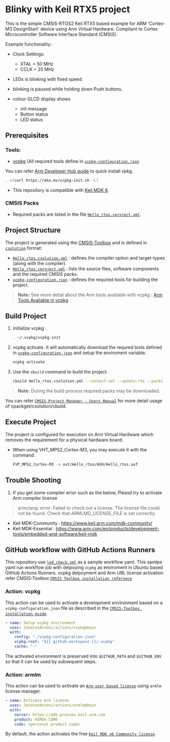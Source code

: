 # Blinky with Keil RTX5 project

This is the simple CMSIS-RTOS2 Keil RTX5 based example for
ARM 'Cortex-M3 DesignStart' device using Arm Virtual Hardware.
Compliant to Cortex Microcontroller Software Interface Standard (CMSIS).

Example functionality:
 - Clock Settings:
   - XTAL  =  50 MHz
   - CCLK  =  25 MHz

 - LEDs is blinking with fixed speed.
 - blinking is paused while holding down Push buttons.
 - colour GLCD display shows
   - init message
   - Button status
   - LED status

## Prerequisites

### Tools:

- [vcpkg](https://github.com/microsoft/vcpkg?tab=readme-ov-file) 
  (All required tools define in [`vcpkg-configuration.json`](./vcpkg-configuration.json)

You can refer [Arm Developer Hub guide](https://learn.arm.com/learning-paths/microcontrollers/vcpkg-tool-installation/installation/) to quick install vpkg.
   ```bash
   . <(curl https://aka.ms/vcpkg-init.sh -L)
   ```

- This repository is compatible with [Keil MDK 6](https://www.keil.arm.com/keil-mdk/).

### CMSIS Packs

- Required packs are listed in the file [`Hello_rtos.cproject.yml`](./Hello_rtos.cproject.yml).

## Project Structure

The project is generated using the [CMSIS-Toolbox](https://github.com/Open-CMSIS-Pack/devtools/blob/main/tools/projmgr/docs/Manual/Overview.md) and is defined in [`csolution`](https://github.com/Open-CMSIS-Pack/devtools/blob/main/tools/projmgr/docs/Manual/YML-Input-Format.md) format:


- [`Hello_rtos.csolution.yml`](./Hello_rtos.csolution.yml) : defines the compiler option and target-types (along with the compiler).
- [`Hello_rtos.cproject.yml`](./Hello_rtos.cproject.yml) : lists the source files, software components and the required CMSIS packs. 
-  [`vcpkg-configuration.json`](./vcpkg-configuration.json) : defines the required tools for building the project.
>**Note:** See more detial about the Arm tools available with vcpkg : [Arm Tools Available in vcpkg](https://www.keil.arm.com/artifacts/)

## Build Project 

1. Initialize vcpkg :

   ```bash
   . ~/.vcpkg/vcpkg-init
   ```

2. vcpkg activate. It will automatically download the requred tools defined in  [`vcpkg-configuration.json`](./vcpkg-configuration.json) and setup the enviroment variable.

   ```bash
   vcpkg activate
   ```

3. Use the `cbuild` command to build the project.

   ```bash
   cbuild Hello_rtos.csolution.yml --context-set --update-rte --packs --context Hello_rtos+AVH
   ```


>**Note:** During the build process required packs may be downloaded.

You can refer [`CMSIS Project Manager - Users Manual`](https://github.com/Open-CMSIS-Pack/devtools/blob/main/tools/projmgr/docs/Manual/Overview.md) for more detail usage of cpackget/csolution/cbuild.

## Execute Project

The project is configured for execution on Arm Virtual Hardware which removes the requirement for a physical hardware board.  

- When using VHT_MPS2_Cortex-M3, you may execute it with the command:

  ```bash
  FVP_MPS2_Cortex-M3 -a out/Hello_rtos/AVH/Hello_rtos.axf
  ```

## Trouble Shooting

1. If you get some compiler error such as the below, Pleasd try to activate Arm compiler license
> armclang: error: Failed to check out a license.
> The license file could not be found. Check that ARMLMD_LICENSE_FILE is set correctly.

- Keil MDK-Community : https://www.keil.arm.com/mdk-community/ 
- Keil MDK-Essential : https://www.arm.com/en/products/development-tools/embedded-and-software/keil-mdk

## GitHub workflow with GitHub Actions Runners
This repository use [`led_check.yml`](./.github/workflows/led_check.yml) as a sample workflow yaml.
This samlpe yaml run workflow job with delpoying `vcpkg` as enviroment in Ubuntu based GitHub Actions Runners.
vcpkg delpoyment and Arm UBL license activation refer CMSIS-Toolbox
[`CMSIS Toolbox installation refernece`](https://github.com/Open-CMSIS-Pack/cmsis-toolbox/blob/main/docs/installation.md#github-actions)

### Action: vcpkg
This action can be used to activate a development environment based on a `vcpkg-configuration.json` file as described in the [`CMSIS-Toolbox installation guide`](https://github.com/Open-CMSIS-Pack/cmsis-toolbox/blob/main/docs/installation.md#vcpkg---setup-using-cli).

```yml
- name: Setup vcpkg environment
  uses: JonatanAntoni/actions/vcpkg@main
  with:
    config: "./vcpkg-configuration.json"
    vcpkg-root: "${{ github.workspace }}/.vcpkg"
    cache: "-"
```
The activated environment is preserved into `$GITHUB_PATH` and `$GITHUB_ENV` so that it can be used by subsequent steps.

### Action: armlm
This action can be used to activate an [`Arm user based license`](https://developer.arm.com/documentation/102516/1-2/Activate-and-deactivate-your-product-license/Activate-your-product-using-a-license-server?lang=en) using `armlm` license manager.
```yml
- name: Activate Arm license
  uses: JonatanAntoni/actions/armlm@main
  with:
    server: https://mdk-preview.keil.arm.com
    product: KEMDK-COM0
    code: <personal product code>
```
By default, the action activates the free [`Keil MDK v6 Community license`](https://learn.arm.com/learning-paths/microcontrollers/vcpkg-tool-installation/licenseactivation/).